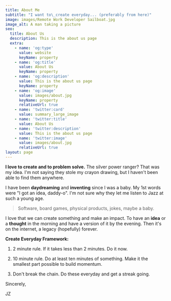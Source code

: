 ```yaml
---
title: About Me
subtitle: "I want to\_create everyday... (preferably from here)"
image: images/Remote Work Developer Sailboat.jpg
image_alt: A man taking a picture
seo:
  title: About Us
  description: This is the about us page
  extra:
    - name: 'og:type'
      value: website
      keyName: property
    - name: 'og:title'
      value: About Us
      keyName: property
    - name: 'og:description'
      value: This is the about us page
      keyName: property
    - name: 'og:image'
      value: images/about.jpg
      keyName: property
      relativeUrl: true
    - name: 'twitter:card'
      value: summary_large_image
    - name: 'twitter:title'
      value: About Us
    - name: 'twitter:description'
      value: This is the about us page
    - name: 'twitter:image'
      value: images/about.jpg
      relativeUrl: true
layout: page
---
```

**I love to create and to problem solve.** The silver power ranger? That was my idea. I'm not saying they stole my crayon drawing, but I haven't been able to find them anywhere.

I have been **daydreaming** and **inventing** since I was a baby. My 1st words were "I got an idea, daddy-o". I'm not sure why they let me listen to Jazz at such a young age.

> Software, board games, physical products, jokes, maybe a baby.

I love that we can create something and make an impact. To have an **idea** or a **thought** in the morning and have a version of it by the evening. Then it's on the internet, a legacy (hopefully) forever.

**Create Everyday Framework:**

1.  2 minute rule. If it takes less than 2 minutes. Do it now.

2.  10 minute rule. Do at least ten minutes of something. Make it the smallest part possible to build momentum.

3.  Don't break the chain. Do these everyday and get a streak going.

Sincerely,

JZ
